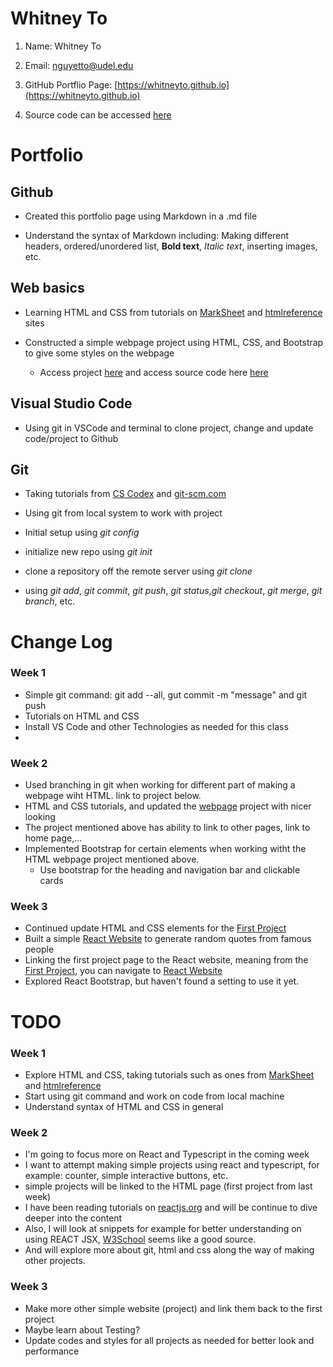 # Whitney To
1. Name: Whitney To

2. Email: nguyetto@udel.edu

3. GitHub Portflio Page: [https://whitneyto.github.io](https://whitneyto.github.io)

4. Source code can be accessed [here](https://github.com/Whitneyto/whitneyto.github.io.git)

# Portfolio
## Github 
* Created this portfolio page using Markdown in a .md file
   
* Understand the syntax of Markdown including: Making different headers, ordered/unordered list, **Bold text**, *Italic text*, inserting images, etc.

## Web basics
* Learning HTML and CSS from tutorials on [MarkSheet](https://marksheet.io/html-text.html) and [htmlreference](https://htmlreference.io/element/a/) sites
   
* Constructed a simple webpage project using HTML, CSS, and Bootstrap to give some styles on the webpage
   
    * Access project [here](https://whitneyto.github.io/FirstProject) and access source code here [here](https://github.com/Whitneyto/FirstProject)
   
## Visual Studio Code
* Using git in VSCode and terminal to clone project, change and update code/project to Github
   
## Git
* Taking tutorials from [CS Codex](https://sun.iwu.edu/~mliffito/cs_codex/posts/git-cookbook/) and [git-scm.com](https://git-scm.com/docs)

* Using git from local system to work with project
   
* Initial setup using *git config*
  
* initialize new repo using *git init*
   
* clone a repository off the remote server using *git clone*
   
* using *git add*, *git commit*, *git push*, *git status*,*git checkout*, *git merge*, *git branch*, etc.

# Change Log

### Week 1
- Simple git command: git add --all, gut commit -m "message" and git push
- Tutorials on HTML and CSS
- Install VS Code and other Technologies as needed for this class
- 
### Week 2
- Used branching in git when working for different part of making a webpage wiht HTML. link to project below.
- HTML and CSS tutorials, and updated the [webpage](https://whitneyto.github.io/FirstProject) project with nicer looking
- The project mentioned above has ability to link to other pages, link to home page,...
- Implemented Bootstrap for certain elements when working witht the HTML webpage project mentioned above.
   - Use bootstrap for the heading and navigation bar and clickable cards

### Week 3
- Continued update HTML and CSS elements for the [First Project]((https://whitneyto.github.io/FirstProject))
- Built a simple [React Website](https://whitneyto.github.io/Project2/) to generate random quotes from famous people
- Linking the first project page to the React website, meaning from the [First Project]((https://whitneyto.github.io/FirstProject)), you can navigate to [React Website](https://whitneyto.github.io/Project2/)
- Explored React Bootstrap, but haven't found a setting to use it yet.


# TODO

### Week 1
- Explore HTML and CSS, taking tutorials such as ones from [MarkSheet](https://marksheet.io/html-text.html) and [htmlreference](https://htmlreference.io/element/a/)
- Start using git command and work on code from local machine
- Understand syntax of HTML and CSS in general

### Week 2
- I'm going to focus more on React and Typescript in the coming week
- I want to attempt making simple projects using react and typescript, for example: counter, simple interactive buttons, etc.
- simple projects will be linked to the HTML page (first project from last week)
- I have been reading tutorials on [reactjs.org](https://reactjs.org/) and will be continue to dive deeper into the content
- Also, I will look at snippets for example for better understanding on using REACT JSX, [W3School](https://www.w3schools.com/REACT/react_jsx.asp) seems like a good source.
- And will explore more about git, html and css along the way of making other projects.

### Week 3
- Make more other simple website (project) and link them back to the first project
- Maybe learn about Testing?
- Update codes and styles for all projects as needed for better look and performance
